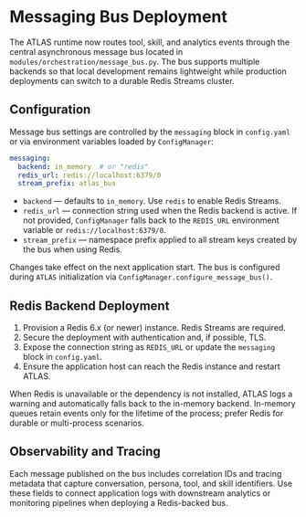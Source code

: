 # Messaging Bus Deployment

The ATLAS runtime now routes tool, skill, and analytics events through the
central asynchronous message bus located in `modules/orchestration/message_bus.py`.
The bus supports multiple backends so that local development remains lightweight
while production deployments can switch to a durable Redis Streams cluster.

## Configuration

Message bus settings are controlled by the `messaging` block in
`config.yaml` or via environment variables loaded by `ConfigManager`:

```yaml
messaging:
  backend: in_memory  # or "redis"
  redis_url: redis://localhost:6379/0
  stream_prefix: atlas_bus
```

* `backend` — defaults to `in_memory`. Use `redis` to enable Redis Streams.
* `redis_url` — connection string used when the Redis backend is active. If not
  provided, `ConfigManager` falls back to the `REDIS_URL` environment variable or
  `redis://localhost:6379/0`.
* `stream_prefix` — namespace prefix applied to all stream keys created by the
  bus when using Redis.

Changes take effect on the next application start. The bus is configured during
`ATLAS` initialization via `ConfigManager.configure_message_bus()`.

## Redis Backend Deployment

1. Provision a Redis 6.x (or newer) instance. Redis Streams are required.
2. Secure the deployment with authentication and, if possible, TLS.
3. Expose the connection string as `REDIS_URL` or update the `messaging` block in
   `config.yaml`.
4. Ensure the application host can reach the Redis instance and restart ATLAS.

When Redis is unavailable or the dependency is not installed, ATLAS logs a
warning and automatically falls back to the in-memory backend. In-memory queues
retain events only for the lifetime of the process; prefer Redis for durable or
multi-process scenarios.

## Observability and Tracing

Each message published on the bus includes correlation IDs and tracing metadata
that capture conversation, persona, tool, and skill identifiers. Use these
fields to connect application logs with downstream analytics or monitoring
pipelines when deploying a Redis-backed bus.
